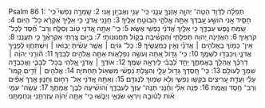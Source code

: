 Psalm 86
1: תְּפִלָּ֗ה לְדָ֫וִ֥ד הַטֵּֽה־ יְהוָ֣ה אָזְנְךָ֣ עֲנֵ֑נִי כִּֽי־ עָנִ֖י וְאֶבְי֣וֹן אָֽנִי׃
2: שָֽׁמְרָ֣ה נַפְשִׁי֮ כִּֽי־ חָסִ֪יד אָ֥נִי הוֹשַׁ֣ע עַ֭בְדְּךָ אַתָּ֣ה אֱלֹהַ֑י הַבּוֹטֵ֥חַ אֵלֶֽיךָ׃
3: חָנֵּ֥נִי אֲדֹנָ֑י כִּ֥י אֵלֶ֥יךָ אֶ֝קְרָ֗א כָּל־ הַיּֽוֹם׃
4: שַׂ֭מֵּחַ נֶ֣פֶשׁ עַבְדֶּ֑ךָ כִּ֥י אֵלֶ֥יךָ אֲ֝דֹנָ֗י נַפְשִׁ֥י אֶשָּֽׂא׃
5: כִּֽי־ אַתָּ֣ה אֲ֭דֹנָי ט֣וֹב וְסַלָּ֑ח וְרַב־ חֶ֝֗סֶד לְכָל־ קֹרְאֶֽיךָ׃
6: הַאֲזִ֣ינָה יְ֭הוָה תְּפִלָּתִ֑י וְ֝הַקְשִׁ֗יבָה בְּק֣וֹל תַּחֲנוּנוֹתָֽי׃
7: בְּי֣וֹם צָ֭רָתִ֥י אֶקְרָאֶ֗ךָּ כִּ֣י תַעֲנֵֽנִי׃
8: אֵין־ כָּמ֖וֹךָ בָאֱלֹהִ֥ים ׀ אֲדֹנָ֗י וְאֵ֣ין כְּֽמַעֲשֶֽׂיךָ׃
9: כָּל־ גּוֹיִ֤ם ׀ אֲשֶׁ֥ר עָשִׂ֗יתָ יָב֤וֹאוּ ׀ וְיִשְׁתַּחֲו֣וּ לְפָנֶ֣יךָ אֲדֹנָ֑י וִֽיכַבְּד֣וּ לִשְׁמֶֽךָ׃
10: כִּֽי־ גָד֣וֹל אַ֭תָּה וְעֹשֵׂ֣ה נִפְלָא֑וֹת אַתָּ֖ה אֱלֹהִ֣ים לְבַדֶּֽךָ׃
11: ה֘וֹרֵ֤נִי יְהוָ֨ה ׀ דַּרְכֶּ֗ךָ אֲהַלֵּ֥ךְ בַּאֲמִתֶּ֑ךָ יַחֵ֥ד לְ֝בָבִ֗י לְיִרְאָ֥ה שְׁמֶֽךָ׃
12: אוֹדְךָ֤ ׀ אֲדֹנָ֣י אֱ֭לֹהַי בְּכָל־ לְבָבִ֑י וַאֲכַבְּדָ֖ה שִׁמְךָ֣ לְעוֹלָֽם׃
13: כִּֽי־ חַ֭סְדְּךָ גָּד֣וֹל עָלָ֑י וְהִצַּ֥לְתָּ נַ֝פְשִׁ֗י מִשְּׁא֥וֹל תַּחְתִּיּֽ͏ָה׃
14: אֱלֹהִ֤ים ׀ זֵ֘דִ֤ים קָֽמוּ־ עָלַ֗י וַעֲדַ֣ת עָ֭רִיצִים בִּקְשׁ֣וּ נַפְשִׁ֑י וְלֹ֖א שָׂמ֣וּךָ לְנֶגְדָּֽם׃
15: וְאַתָּ֣ה אֲ֭דֹנָי אֵל־ רַח֣וּם וְחַנּ֑וּן אֶ֥רֶךְ אַ֝פַּ֗יִם וְרַב־ חֶ֥סֶד וֶאֱמֶֽת׃
16: פְּנֵ֥ה אֵלַ֗י וְחָ֫נֵּ֥נִי תְּנָֽה־ עֻזְּךָ֥ לְעַבְדֶּ֑ךָ וְ֝הוֹשִׁ֗יעָה לְבֶן־ אֲמָתֶֽךָ׃
17: עֲשֵֽׂה־ עִמִּ֥י א֗וֹת לְט֫וֹבָ֥ה וְיִרְא֣וּ שֹׂנְאַ֣י וְיֵבֹ֑שׁוּ כִּֽי־ אַתָּ֥ה יְ֝הוָ֗ה עֲזַרְתַּ֥נִי וְנִחַמְתָּֽנִי׃